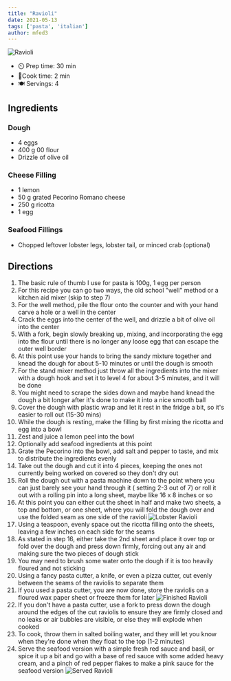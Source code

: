 ```yaml
---
title: "Ravioli"
date: 2021-05-13
tags: ['pasta', 'italian']
author: mfed3
---
```


![Ravioli](/pix/ravioli-01.webp)

- ⏲️ Prep time: 30 min
- 🍳Cook time: 2 min
- 🍽️ Servings: 4

## Ingredients

### Dough

- 4 eggs
- 400 g 00 flour
- Drizzle of olive oil

### Cheese Filling

- 1 lemon
- 50 g grated Pecorino Romano cheese
- 250 g ricotta
- 1 egg

### Seafood Fillings

- Chopped leftover lobster legs, lobster tail, or minced crab (optional)

## Directions

1. The basic rule of thumb I use for pasta is 100g, 1 egg per person
2. For this recipe you can go two ways, the old school "well" method or a kitchen aid mixer (skip to step 7)
3. For the well method, pile the flour onto the counter and with your hand carve a hole or a well in the center
4. Crack the eggs into the center of the well, and drizzle a bit of olive oil into the center
5. With a fork, begin slowly breaking up, mixing, and incorporating the egg into the flour until there is no longer any
   loose egg that can escape the outer well border
6. At this point use your hands to bring the sandy mixture together and knead the dough for about 5-10 minutes or until
   the dough is smooth
7. For the stand mixer method just throw all the ingredients into the mixer with a dough hook and set it to level 4 for
   about 3-5 minutes, and it will be done
8. You might need to scrape the sides down and maybe hand knead the dough a bit longer after it's done to make it into a
   nice smooth ball
9. Cover the dough with plastic wrap and let it rest in the fridge a bit, so it's easier to roll out (15-30 mins)
10. While the dough is resting, make the filling by first mixing the ricotta and egg into a bowl
11. Zest and juice a lemon peel into the bowl
12. Optionally add seafood ingredients at this point
13. Grate the Pecorino into the bowl, add salt and pepper to taste, and mix to distribute the ingredients evenly
14. Take out the dough and cut it into 4 pieces, keeping the ones not currently being worked on covered so they don't
    dry out
15. Roll the dough out with a pasta machine down to the point where you can just barely see your hand through it (
    setting 2-3 out of 7) or roll it out with a rolling pin into a long sheet, maybe like 16 x 8 inches or so
16. At this point you can either cut the sheet in half and make two sheets, a top and bottom, or one sheet, where you
    will fold the dough over and use the folded seam as one side of the ravioli
    ![Lobster Ravioli](/pix/ravioli-02.webp)
17. Using a teaspoon, evenly space out the ricotta filling onto the sheets, leaving a few inches on each side for the
    seams
18. As stated in step 16, either take the 2nd sheet and place it over top or fold over the dough and press down firmly,
    forcing out any air and making sure the two pieces of dough stick
19. You may need to brush some water onto the dough if it is too heavily floured and not sticking
20. Using a fancy pasta cutter, a knife, or even a pizza cutter, cut evenly between the seams of the raviolis to
    separate them
21. If you used a pasta cutter, you are now done, store the raviolis on a floured wax paper sheet or freeze them for
    later
    ![Finished Ravioli](/pix/ravioli-03.webp)
22. If you don't have a pasta cutter, use a fork to press down the dough around the edges of the cut raviolis to ensure
    they are firmly closed and no leaks or air bubbles are visible, or else they will explode when cooked
23. To cook, throw them in salted boiling water, and they will let you know when they're done when they float to the
    top (1-2 minutes)
24. Serve the seafood version with a simple fresh red sauce and basil, or spice it up a bit and go with a base of red
    sauce with some added heavy cream, and a pinch of red pepper flakes to make a pink sauce for the seafood version
    ![Served Ravioli](/pix/ravioli-04.webp)
